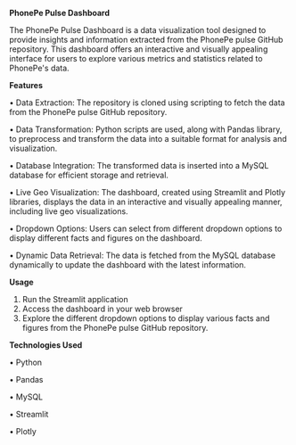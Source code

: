 **PhonePe Pulse Dashboard**

The PhonePe Pulse Dashboard is a data visualization tool designed to provide insights and information extracted from the PhonePe pulse GitHub repository. This dashboard offers an interactive and visually appealing interface for users to explore various metrics and statistics related to PhonePe's data.

**Features**

•	Data Extraction: The repository is cloned using scripting to fetch the data from the PhonePe pulse GitHub repository.

•	Data Transformation: Python scripts are used, along with Pandas library, to preprocess and transform the data into a suitable format for analysis and visualization.

•	Database Integration: The transformed data is inserted into a MySQL database for efficient storage and retrieval.

•	Live Geo Visualization: The dashboard, created using Streamlit and Plotly libraries, displays the data in an interactive and visually appealing manner, including live geo visualizations.

•	Dropdown Options: Users can select from different dropdown options to display different facts and figures on the dashboard.

•	Dynamic Data Retrieval: The data is fetched from the MySQL database dynamically to update the dashboard with the latest information.

**Usage**

1.	Run the Streamlit application
2.	Access the dashboard in your web browser
3.	Explore the different dropdown options to display various facts and figures from the PhonePe pulse GitHub repository.

**Technologies Used**

•	Python

•	Pandas

•	MySQL

•	Streamlit

•	Plotly


